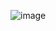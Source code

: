 ![image](https://github.com/Hoaihx123/leetcode/assets/99666261/6a4066c3-a10a-439d-a5b0-6c1c9862552f)
